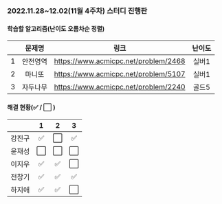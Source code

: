 ### 2022.11.28~12.02(11월 4주차) 스터디 진행판

#### 학습할 알고리즘(난이도 오름차순 정렬)

|      |      문제명      |                             링크                             | 난이도 |
| :--: | :--------------: | :----------------------------------------------------------: | :----: |
|  1  | 안전영역 | https://www.acmicpc.net/problem/2468 | 실버1  |
|  2   |  마니또  | https://www.acmicpc.net/problem/5107 | 실버1  |
|  3   | 자두나무 | https://www.acmicpc.net/problem/2240 | 골드5  |

#### 해결 현황(:white_check_mark: / :white_large_square:  )

|        |          1           |          2           |          3           |
| :----: | :------------------: | :------------------: | :------------------: |
| 강진구 | :white_check_mark: | :white_large_square: | :white_check_mark: |
| 윤재성 | :white_large_square: | :white_large_square: | :white_large_square: |
|  이지우  | :white_check_mark: | :white_check_mark: | :white_large_square: |
| 전창기 | :white_check_mark: |  :white_check_mark:  |  :white_check_mark:  |
| 하지애 |  :white_check_mark:  |  :white_check_mark:  |  :white_large_square:  |

